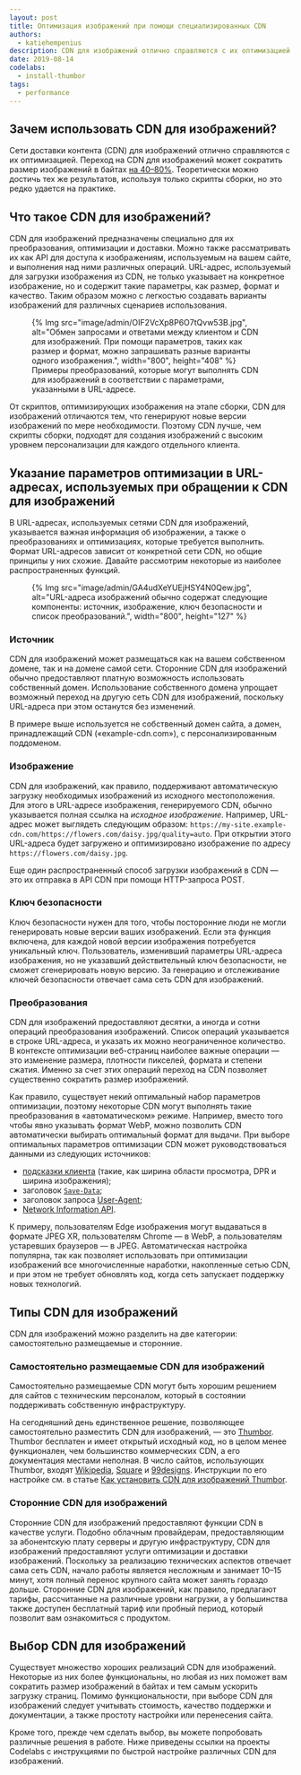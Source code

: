```yaml
---
layout: post
title: Оптимизация изображений при помощи специализированных CDN
authors:
  - katiehempenius
description: CDN для изображений отлично справляются с их оптимизацией. Переход на CDN для изображений может сократить размер изображений в байтах на 40–80%.
date: 2019-08-14
codelabs:
  - install-thumbor
tags:
  - performance
---
```


## Зачем использовать CDN для изображений?

Сети доставки контента (CDN) для изображений отлично справляются с их оптимизацией. Переход на CDN для изображений может сократить размер изображений в байтах [на 40–80%](https://www.youtube.com/watch?v=YJGCZCaIZkQ&t=1010s). Теоретически можно достичь тех же результатов, используя только скрипты сборки, но это редко удается на практике.

## Что такое CDN для изображений?

CDN для изображений предназначены специально для их преобразования, оптимизации и доставки. Можно также рассматривать их как API для доступа к изображениям, используемым на вашем сайте, и выполнения над ними различных операций. URL-адрес, используемый для загрузки изображения из CDN, не только указывает на конкретное изображение, но и содержит такие параметры, как размер, формат и качество. Таким образом можно с легкостью создавать варианты изображений для различных сценариев использования.

<figure>{% Img src="image/admin/OIF2VcXp8P6O7tQvw53B.jpg", alt="Обмен запросами и ответами между клиентом и CDN для изображений. При помощи параметров, таких как размер и формат, можно запрашивать разные варианты одного изображения.", width="800", height="408" %} <figcaption> Примеры преобразований, которые могут выполнять CDN для изображений в соответствии с параметрами, указанными в URL-адресе. </figcaption></figure>

От скриптов, оптимизирующих изображения на этапе сборки, CDN для изображений отличаются тем, что генерируют новые версии изображений по мере необходимости. Поэтому CDN лучше, чем скрипты сборки, подходят для создания изображений с высоким уровнем персонализации для каждого отдельного клиента.

## Указание параметров оптимизации в URL-адресах, используемых при обращении к CDN для изображений

В URL-адресах, используемых сетями CDN для изображений, указывается важная информация об изображении, а также о преобразованиях и оптимизациях, которые требуется выполнить. Формат URL-адресов зависит от конкретной сети CDN, но общие принципы у них схожие. Давайте рассмотрим некоторые из наиболее распространенных функций.

<figure>{% Img src="image/admin/GA4udXeYUEjHSY4N0Qew.jpg", alt="URL-адреса изображений обычно содержат следующие компоненты: источник, изображение, ключ безопасности и список преобразований.", width="800", height="127" %}</figure>

### Источник

CDN для изображений может размещаться как на вашем собственном домене, так и на домене самой сети. Сторонние CDN для изображений обычно предоставляют платную возможность использовать собственный домен. Использование собственного домена упрощает возможный переход на другую сеть CDN для изображений, поскольку URL-адреса при этом останутся без изменений.

В примере выше используется не собственный домен сайта, а домен, принадлежащий CDN («example-cdn.com»), с персонализированным поддоменом.

### Изображение

CDN для изображений, как правило, поддерживают автоматическую загрузку необходимых изображений из исходного местоположения. Для этого в URL-адресе изображения, генерируемого CDN, обычно указывается полная ссылка на *исходное изображение*. Например, URL-адрес может выглядеть следующим образом: `https://my-site.example-cdn.com/https://flowers.com/daisy.jpg/quality=auto`. При открытии этого URL-адреса будет загружено и оптимизировано изображение по адресу `https://flowers.com/daisy.jpg`.

Еще один распространенный способ загрузки изображений в CDN — это их отправка в API CDN при помощи HTTP-запроса POST.

### Ключ безопасности

Ключ безопасности нужен для того, чтобы посторонние люди не могли генерировать новые версии ваших изображений. Если эта функция включена, для каждой новой версии изображения потребуется уникальный ключ. Пользователь, изменивший параметры URL-адреса изображения, но не указавший действительный ключ безопасности, не сможет сгенерировать новую версию. За генерацию и отслеживание ключей безопасности отвечает сама сеть CDN для изображений.

### Преобразования

CDN для изображений предоставляют десятки, а иногда и сотни операций преобразования изображений. Список операций указывается в строке URL-адреса, и указать их можно неограниченное количество. В контексте оптимизации веб-страниц наиболее важные операции — это изменение размера, плотности пикселей, формата и степени сжатия. Именно за счет этих операций переход на CDN позволяет существенно сократить размер изображений.

Как правило, существует некий оптимальный набор параметров оптимизации, поэтому некоторые CDN могут выполнять такие преобразования в «автоматическом» режиме. Например, вместо того чтобы явно указывать формат WebP, можно позволить CDN автоматически выбирать оптимальный формат для выдачи. При выборе оптимальных параметров оптимизации CDN может руководствоваться данными из следующих источников:

- [подсказки клиента](https://developer.chrome.com/blog/automating-resource-selection-with-client-hints/) (такие, как ширина области просмотра, DPR и ширина изображения);
- заголовок [`Save-Data`](https://developer.mozilla.org/docs/Web/HTTP/Headers/Save-Data);
- заголовок запроса [User-Agent](https://developer.mozilla.org/docs/Web/HTTP/Headers/User-Agent);
- [Network Information API](https://developer.mozilla.org/docs/Web/API/Network_Information_API).

К примеру, пользователям Edge изображения могут выдаваться в формате JPEG XR, пользователям Chrome — в WebP, а пользователям устаревших браузеров — в JPEG.  Автоматическая настройка популярна, так как позволяет использовать при оптимизации изображений все многочисленные наработки, накопленные сетью CDN, и при этом не требует обновлять код, когда сеть запускает поддержку новых технологий.

## Типы CDN для изображений

CDN для изображений можно разделить на две категории: самостоятельно размещаемые и сторонние.

### Самостоятельно размещаемые CDN для изображений

Самостоятельно размещаемые CDN могут быть хорошим решением для сайтов с техническим персоналом, который в состоянии поддерживать собственную инфраструктуру.

На сегодняшний день единственное решение, позволяющее самостоятельно разместить CDN для изображений, — это [Thumbor](https://github.com/thumbor/thumbor). Thumbor бесплатен и имеет открытый исходный код, но в целом менее функционален, чем большинство коммерческих CDN, а его документация местами неполная. В число сайтов, использующих Thumbor, входят [Wikipedia](https://wikitech.wikimedia.org/wiki/Thumbor), [Square](https://medium.com/square-corner-blog/dynamic-images-with-thumbor-a430a1cfcd87) и [99designs](https://99designs.com/tech-blog/blog/2013/07/01/thumbnailing-with-thumbor/). Инструкции по его настройке см. в статье [Как установить CDN для изображений Thumbor](/install-thumbor).

### Сторонние CDN для изображений

Сторонние CDN для изображений предоставляют функции CDN в качестве услуги. Подобно облачным провайдерам, предоставляющим за абонентскую плату серверы и другую инфраструктуру, CDN для изображений предоставляют услуги оптимизации и доставки изображений. Поскольку за реализацию технических аспектов отвечает сама сеть CDN, начало работы является несложным и занимает 10–15 минут, хотя полный перенос крупного сайта может занять гораздо дольше. Сторонние CDN для изображений, как правило, предлагают тарифы, рассчитанные на различные уровни нагрузки, а у большинства также доступен бесплатный тариф или пробный период, который позволит вам ознакомиться с продуктом.

## Выбор CDN для изображений

Существует множество хороших реализаций CDN для изображений. Некоторые из них более функциональны, но любая из них поможет вам сократить размер изображений в байтах и тем самым ускорить загрузку страниц. Помимо функциональности, при выборе CDN для изображений следует учитывать стоимость, качество поддержки и документации, а также простоту настройки или перенесения сайта.

Кроме того, прежде чем сделать выбор, вы можете попробовать различные решения в работе. Ниже приведены ссылки на проекты Codelabs с инструкциями по быстрой настройке различных CDN для изображений.
